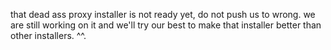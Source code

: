 that dead ass proxy installer is not ready yet, do not push us to wrong. we are still working on it and we'll try our best to make that installer better than other installers. ^^.
